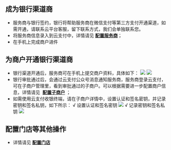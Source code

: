 ## 成为银行渠道商
- 服务商与银行签约，银行将帮助服务商在微信支付等第三方支付开通渠道，如需开通，请联系云平台客服，留下联系方式，我们会单独联系您。  
- 将服务商信息录入到云支付中，详情请见 [**配置服务商**](http://tcecqpoc.fsphere.cn/document/product/569/9796)； 
- 在手机上完成商户进件

## 为商户开通银行渠道商
- 银行渠道开通后，服务商可在手机上提交商户资料，具体如下：
 ![](http://imgcache.tcecqpoc.fsphere.cn/image/mc.qcloudimg.com/static/img/ea71aaa292d59a6834c443980fa7718a/image.png)
 ![](http://imgcache.tcecqpoc.fsphere.cn/image/mc.qcloudimg.com/static/img/c919804ec50ef068a8ad682120e0788c/image.png) 
- 银行审批通过后，会通过云支付公众号消息通知服务商，服务商登录云支付，可在子商户管理里，看到审批通过的子商户。可以根据需要进一步配置商户信息，详情请见  [**配置子商户**](http://tcecqpoc.fsphere.cn/document/product/569/9795) ；
- 如需使用云支付收银终端，请在子商户详情中，设置认证和签名密钥，并记录密钥和签名私钥，如下所示：
√ 设置认证和签名密钥
 ![](http://imgcache.tcecqpoc.fsphere.cn/image/mc.qcloudimg.com/static/img/6913d0a676f53c3c65e03487a0d0ba20/image.png) 
√ 记录密钥和签名私钥
 ![](http://imgcache.tcecqpoc.fsphere.cn/image/mc.qcloudimg.com/static/img/0fa29791d02a2556e77a5c2d61b3ac58/image.png) 
 ## 配置门店等其他操作
- 详情请见 [**配置门店**](http://tcecqpoc.fsphere.cn/document/product/569/9797)
